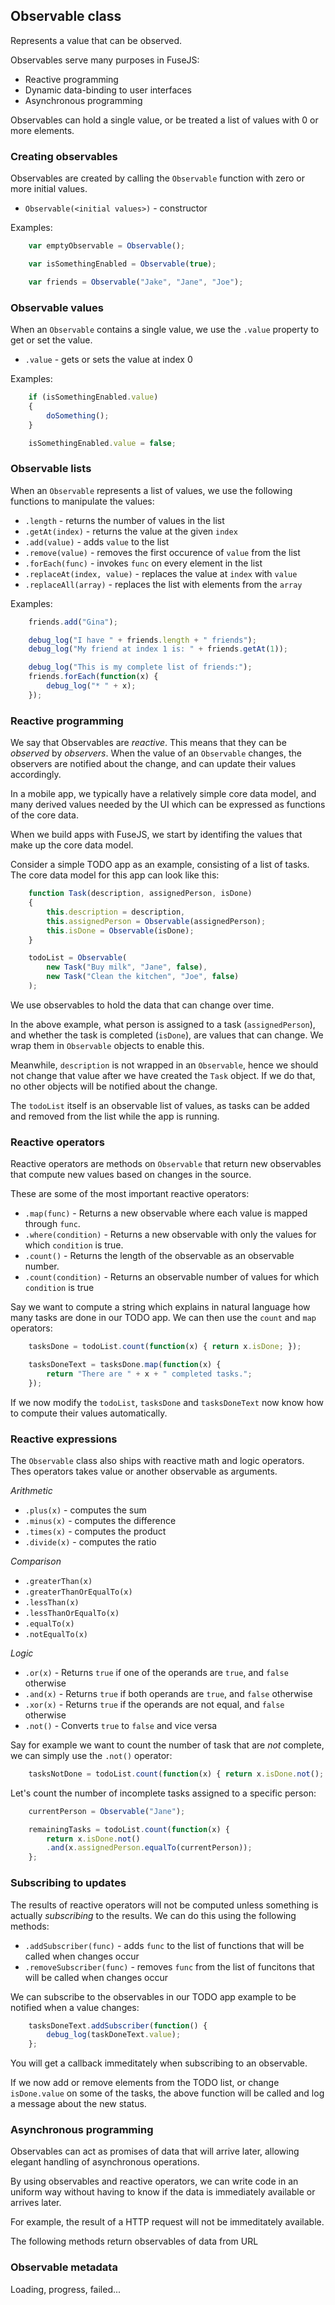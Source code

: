 
## Observable class

Represents a value that can be observed.

Observables serve many purposes in FuseJS:
* Reactive programming
* Dynamic data-binding to user interfaces
* Asynchronous programming

Observables can hold a single value, or be treated a list of values with 0 or more elements.

### Creating observables

Observables are created by calling the `Observable` function with zero or more initial values.

* `Observable(<initial values>)` - constructor

Examples:
```js
	var emptyObservable = Observable();

	var isSomethingEnabled = Observable(true);

	var friends = Observable("Jake", "Jane", "Joe");
```

### Observable values
When an `Observable` contains a single value, we use the `.value` property to get or set
the value.

* `.value` - gets or sets the value at index 0

Examples:
```js
	if (isSomethingEnabled.value)
	{
		doSomething();
	}

	isSomethingEnabled.value = false;
```
### Observable lists

When an `Observable` represents a list of values, we use the following functions to
manipulate the values:

* `.length` - returns the number of values in the list
* `.getAt(index)` - returns the value at the given `index`
* `.add(value)` - adds `value` to the list
* `.remove(value)` - removes the first occurence of `value` from the list
* `.forEach(func)` - invokes `func` on every element in the list
* `.replaceAt(index, value)` - replaces the value at `index` with `value`
* `.replaceAll(array)` - replaces the list with elements from the `array`

Examples:
```js
	friends.add("Gina");

	debug_log("I have " + friends.length + " friends");
	debug_log("My friend at index 1 is: " + friends.getAt(1));

	debug_log("This is my complete list of friends:");
	friends.forEach(function(x) {
		debug_log("* " + x);
	});
```

### Reactive programming
We say that Observables are _reactive_. This means that they can be _observed_ by _observers_. When the value of an `Observable` changes, the observers are notified about the change, and can update
their values accordingly.

In a mobile app, we typically have a relatively simple core data model, and many derived values needed by
the UI which can be expressed as functions of the core data.

When we build apps with FuseJS, we start by identifing the values that make up the core data model.

Consider a simple TODO app as an example, consisting of a list of tasks. The core data model for this
app can look like this:
```js
	function Task(description, assignedPerson, isDone)
	{
		this.description = description,
		this.assignedPerson = Observable(assignedPerson);
		this.isDone = Observable(isDone);
	}

	todoList = Observable(
		new Task("Buy milk", "Jane", false),
		new Task("Clean the kitchen", "Joe", false)
	);
```
We use observables to hold the data that can change over time.

In the above example, what person is assigned to a task (`assignedPerson`), and whether the task is
completed (`isDone`), are values that can change. We wrap them in `Observable` objects to enable this.

Meanwhile, `description` is not wrapped in an `Observable`, hence we should not change that value after
we have created the `Task` object. If we do that, no other objects will be notified about the change.

The `todoList` itself is an observable list of values, as tasks can be added and removed from the
list while the app is running.

### Reactive operators

Reactive operators are methods on `Observable` that return new observables that compute new values
based on changes in the source.

These are some of the most important reactive operators:

* `.map(func)` - Returns a new observable where each value is mapped through `func`.
* `.where(condition)` - Returns a new observable with only the values for which `condition` is true.
* `.count()` - Returns the length of the observable as an observable number.
* `.count(condition)` - Returns an observable number of values for which `condition` is true

Say we want to compute a string which explains in natural language how many tasks are done
in our TODO app. We can then use the `count` and `map` operators:
```js
	tasksDone = todoList.count(function(x) { return x.isDone; });

	tasksDoneText = tasksDone.map(function(x) {
		return "There are " + x + " completed tasks.";
	});
```
If we now modify the `todoList`,  `tasksDone` and `tasksDoneText` now know how to compute their
values automatically.

### Reactive expressions
The `Observable` class also ships with reactive math and logic operators. Thes operators takes value or another
observable as arguments.

*Arithmetic*

* `.plus(x)` - computes the sum
* `.minus(x)` - computes the difference
* `.times(x)` - computes the product
* `.divide(x)` - computes the ratio

*Comparison*

* `.greaterThan(x)`
* `.greaterThanOrEqualTo(x)`
* `.lessThan(x)`
* `.lessThanOrEqualTo(x)`
* `.equalTo(x)`
* `.notEqualTo(x)`

*Logic*
* `.or(x)` - Returns `true` if one of the operands are `true`, and `false` otherwise
* `.and(x)` - Returns `true` if both operands are `true`, and `false` otherwise
* `.xor(x)` - Returns `true` if the operands are not equal, and `false` otherwise
* `.not()` - Converts `true` to `false` and vice versa

Say for example we want to count the number of task that are *not* complete, we can simply use the `.not()` operator:
```js
	tasksNotDone = todoList.count(function(x) { return x.isDone.not(); });
```
Let's count the number of incomplete tasks assigned to a specific person:
```js
	currentPerson = Observable("Jane");

	remainingTasks = todoList.count(function(x) {
		return x.isDone.not()
		.and(x.assignedPerson.equalTo(currentPerson));
	};
```
### Subscribing to updates
The results of reactive operators will not be computed unless something is actually _subscribing_
to the results. We can do this using the following methods:

* `.addSubscriber(func)` - adds `func` to the list of functions that will be called when changes occur
* `.removeSubscriber(func)` - removes `func` from the list of funcitons that will be called when changes occur

We can subscribe to the observables in our TODO app example to be notified when a value changes:
```js
	tasksDoneText.addSubscriber(function() {
		debug_log(taskDoneText.value);
	};
```
You will get a callback immeditately when subscribing to an observable.

If we now add or remove elements from the TODO list, or change `isDone.value` on some of the tasks,
the above function will be called and log a message about the new status.


### Asynchronous programming
Observables can act as promises of data that will arrive later, allowing elegant handling of
asynchronous operations.

By using observables and reactive operators, we can write code in an uniform way without having to know
if the data is immediately available or arrives later.

For example, the result of a HTTP request will not be immeditately available.

The following methods return observables of data from URL


### Observable metadata
Loading, progress, failed...
